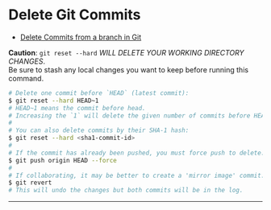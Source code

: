 # Delete Git Commits

* [Delete Commits from a branch in Git](https://stackoverflow.com/questions/1338728/delete-commits-from-a-branch-in-git)

**Caution**: `git reset --hard` *WILL DELETE YOUR WORKING DIRECTORY CHANGES*.<br />
Be sure to stash any local changes you want to keep before running this command.

```bash
# Delete one commit before `HEAD` (latest commit):
$ git reset --hard HEAD~1
# HEAD~1 means the commit before head.
# Increasing the `1` will delete the given number of commits before HEAD.
#
# You can also delete commits by their SHA-1 hash:
$ git reset --hard <sha1-commit-id>
#
# If the commit has already been pushed, you must force push to delete:
$ git push origin HEAD --force
# 
# If collaborating, it may be better to create a 'mirror image' commit:
$ git revert
# This will undo the changes but both commits will be in the log.
```

---
